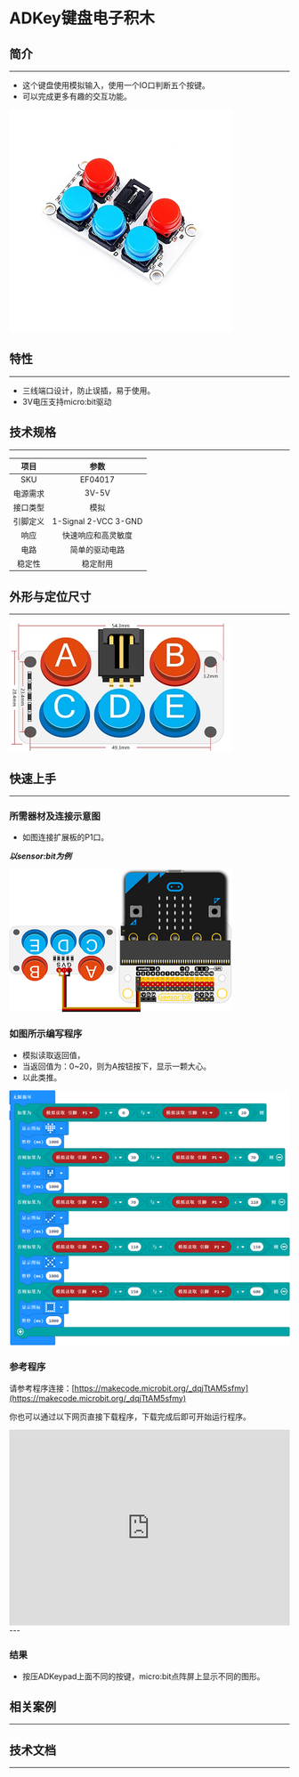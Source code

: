 # ADKey键盘电子积木

## 简介
---
- 这个键盘使用模拟输入，使用一个IO口判断五个按键。
- 可以完成更多有趣的交互功能。

![](./images/04017.jpg)

## 特性
---
- 三线端口设计，防止误插，易于使用。
- 3V电压支持micro:bit驱动

## 技术规格
---

项目 | 参数 
:-: | :-: 
SKU|EF04017
电源需求|3V-5V
接口类型|模拟
引脚定义|1-Signal 2-VCC 3-GND
响应|快速响应和高灵敏度
电路|简单的驱动电路
稳定性|稳定耐用

## 外形与定位尺寸
---
 ![](./images/04017-2.png)

## 快速上手
---
### 所需器材及连接示意图
- 如图连接扩展板的P1口。

***以sensor:bit为例***

![](./images/04017-3.png)


### 如图所示编写程序
- 模拟读取返回值，
- 当返回值为：0~20，则为A按钮按下，显示一颗大心。
- 以此类推。

![](./images/04017-4.png)
### 参考程序

请参考程序连接：[https://makecode.microbit.org/_dqjTtAM5sfmy](https://makecode.microbit.org/_dqjTtAM5sfmy)

你也可以通过以下网页直接下载程序，下载完成后即可开始运行程序。

<div style="position:relative;height:0;padding-bottom:70%;overflow:hidden;"><iframe style="position:absolute;top:0;left:0;width:100%;height:100%;" src="https://makecode.microbit.org/#pub:_dqjTtAM5sfmy" frameborder="0" sandbox="allow-popups allow-forms allow-scripts allow-same-origin"></iframe></div>  
---

### 结果
- 按压ADKeypad上面不同的按键，micro:bit点阵屏上显示不同的图形。

## 相关案例
---

## 技术文档
---
